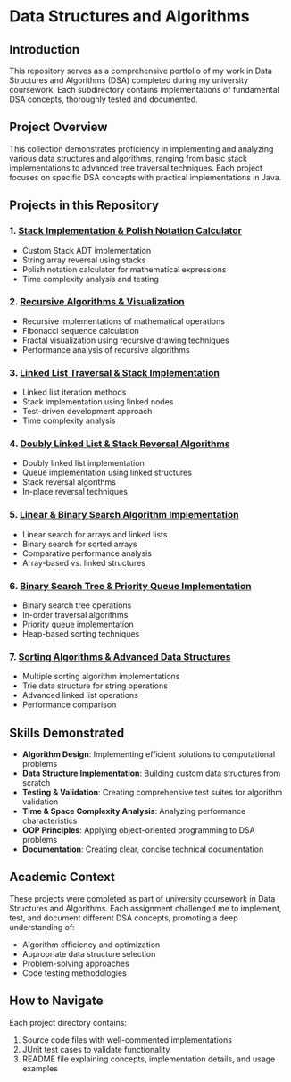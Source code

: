 # Data Structures and Algorithms

## Introduction

This repository serves as a comprehensive portfolio of my work in Data Structures and Algorithms (DSA) completed during my university coursework. Each subdirectory contains implementations of fundamental DSA concepts, thoroughly tested and documented.

## Project Overview

This collection demonstrates proficiency in implementing and analyzing various data structures and algorithms, ranging from basic stack implementations to advanced tree traversal techniques. Each project focuses on specific DSA concepts with practical implementations in Java.

## Projects in this Repository

### 1. [Stack Implementation & Polish Notation Calculator](./README_1.md)
- Custom Stack ADT implementation
- String array reversal using stacks
- Polish notation calculator for mathematical expressions
- Time complexity analysis and testing

### 2. [Recursive Algorithms & Visualization](./README_2.md)
- Recursive implementations of mathematical operations
- Fibonacci sequence calculation
- Fractal visualization using recursive drawing techniques
- Performance analysis of recursive algorithms

### 3. [Linked List Traversal & Stack Implementation](./README_3.md)
- Linked list iteration methods
- Stack implementation using linked nodes
- Test-driven development approach
- Time complexity analysis

### 4. [Doubly Linked List & Stack Reversal Algorithms](./README_4.md)
- Doubly linked list implementation
- Queue implementation using linked structures
- Stack reversal algorithms
- In-place reversal techniques

### 5. [Linear & Binary Search Algorithm Implementation](./README_5.md)
- Linear search for arrays and linked lists
- Binary search for sorted arrays
- Comparative performance analysis
- Array-based vs. linked structures

### 6. [Binary Search Tree & Priority Queue Implementation](./README_6.md)
- Binary search tree operations
- In-order traversal algorithms
- Priority queue implementation
- Heap-based sorting techniques

### 7. [Sorting Algorithms & Advanced Data Structures](./README_7.md)
- Multiple sorting algorithm implementations
- Trie data structure for string operations
- Advanced linked list operations
- Performance comparison

## Skills Demonstrated

- **Algorithm Design**: Implementing efficient solutions to computational problems
- **Data Structure Implementation**: Building custom data structures from scratch
- **Testing & Validation**: Creating comprehensive test suites for algorithm validation
- **Time & Space Complexity Analysis**: Analyzing performance characteristics
- **OOP Principles**: Applying object-oriented programming to DSA problems
- **Documentation**: Creating clear, concise technical documentation

## Academic Context

These projects were completed as part of university coursework in Data Structures and Algorithms. Each assignment challenged me to implement, test, and document different DSA concepts, promoting a deep understanding of:

- Algorithm efficiency and optimization
- Appropriate data structure selection
- Problem-solving approaches
- Code testing methodologies

## How to Navigate

Each project directory contains:
1. Source code files with well-commented implementations
2. JUnit test cases to validate functionality
3. README file explaining concepts, implementation details, and usage examples

